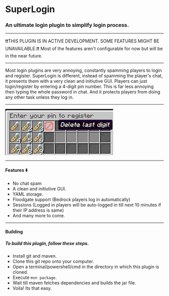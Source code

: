 # SuperLogin
### An ultimate login plugin to simplify login process.

___

❗❗THIS PLUGIN IS IN ACTIVE DEVELOPMENT. SOME FEATURES MIGHT BE UNAVAILABLE.❗❗
Most of the features aren't configurable for now but will be in the near future.
___

Most login plugins are very annoying, constantly spamming players to login and register. SuperLogin is different, instead of spamming the player's chat, it presents them with a very clean and initiutive GUI.
Players can just login/register by entering a 4-digit pin number. This is far less annoying then typing the whole password in chat. And it protects players from doing any other task unless they log in.
___

![Image of GUI](/assets/images/gui.png)

___

#### Features ⬇️
* No chat spam
* A clean and initiutive GUI. 
* YAML storage.
* Floodgate support (Bedrock players log in automatically)
* Sessions (Logged in players will be auto-logged in till next 10 minutes if their IP address is same)
* And many more to come.

___

#### Building
##### To build this plugin, follow these steps.
* Install git and maven.
* Clone this git repo onto your computer.
* Open a terminal/powershell/cmd in the directory in which this plugin is cloned.
* Execute `mvn package`.
* Wait till maven fetches dependencies and builds the jar file.
* Voila! Its that easy.

